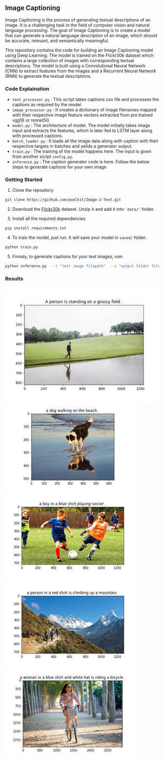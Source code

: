 ## Image Captioning
Image Captioning is the process of generating textual descriptions of an image. It is a challenging task in the field of computer vision and natural language processing. The goal of Image Captioning is to create a model that can generate a natural language description of an image, which should be accurate, relevant, and semantically meaningful.

This repository contains the code for building an Image Captioning model using Deep Learning. The model is trained on the Flickr30k dataset which contains a large collection of images with corresponding textual descriptions. The model is built using a Convolutional Neural Network (CNN) to extract features from the images and a Recurrent Neural Network (RNN) to generate the textual descriptions.

### Code Explaination
- ``text_processor.py`` : This script takes captions csv file and processes the captions as required by the model.
- ``image_processor.py`` : It creates a dictionary of image filenames mapped with their respective image feature vectors extracted from pre trained vgg16 or resnet50.
- ``model.py`` : The architecture of model. The model initially takes image input and extracts the features, which is later fed to LSTM layer along with processed captions.
- ``batch_loader.py`` : It loads all the image data along with caption with their respective targets in batches and yeilds a generator output.
- ``train.py`` : The training of the model happens here. The input is given from another script ``config.py``.
- ``inference.py`` : The caption generator code is here. Follow the below steps to generate captions for your own image

### Getting Started
1. Clone the repository

```sh
git clone https://github.com/poolkit/Image-2-Text.git
```

2. Download the [Flickr30k](https://www.kaggle.com/datasets/hsankesara/flickr-image-dataset) dataset. Unzip it and add it into ``'data/'`` folder.

3. Install all the required dependencies

```sh
pip install requirements.txt
```

4. To train the model, just run. It will save your model in ``saved/`` folder.

```sh
python train.py
```

5. Finnaly, to generate captions for your test images, rum

```sh
python inference.py  --t "test image filepath"  --o "output folder filepath" --m "saved model path"
```

### Results
![](results/image1.jpg)
![](results/image5.jpg)
![](results/image4.jpg)
![](results/image6.jpg)
![](results/image2.jpg)
